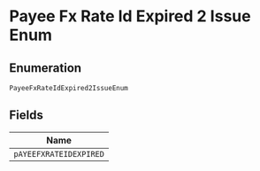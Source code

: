 
# Payee Fx Rate Id Expired 2 Issue Enum

## Enumeration

`PayeeFxRateIdExpired2IssueEnum`

## Fields

| Name |
|  --- |
| `pAYEEFXRATEIDEXPIRED` |

